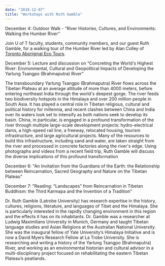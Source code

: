 ```yaml
---
date: "2018-12-07"
title: "Workshops with Ruth Gamble" 
---
```


December 4: Outdoor Walk - “River Histories, Cultures, and Environments: Walking the Humber River”

Join U of T faculty, students, community members, and our guest Ruth Gamble, for a walking tour of the Humber River led by Alan Colley of [Toronto Aboriginal Eco Tours](https://oala.ca/ground_issue/ground-39-spontaneous/tours-indigenous-teaching/).

December 5: Lecture and discussion on “Concreting the World's Highest River: Environmental, Cultural and Geopolitical Impacts of Developing the Yarlung Tsangpo (Brahmaputra) River”

The transboundary Yarlung Tsangpo (Brahmaputra) River flows across the Tibetan Plateau at an average altitude of more than 4000 meters, before entering northeast India through the world's deepest gorge. The river feeds two biodiversity hotspots in the Himalaya and over 200 million people in South Asia. It has played a central role in Tibetan religious, cultural and political history for millennia, and recent clashes between China and India over its waters look set to intensify as both nations seek to develop its basin. China, in particular, is engaged in a profound transformation of the river through multiple large-scale development projects: hydro-electrical dams, a high-speed rail line, a freeway, relocated housing, tourism infrastructure, and large agricultural projects. Many of the resources to build this infrastructure, including sand and water, are taken straight from the river and processed in concrete factories along the river's edge. Using photographs and videos from a recent field trip, Ruth Gamble will discuss the diverse implications of this profound transformation

December 6: "An Invitation from the Guardians of the Earth: the Relationship between Reincarnation,
Sacred Geography and Nature on the Tibetan Plateau"

December 7: "Reading: “Landscapes” from Reincarnation in Tibetan Buddhism: the Third Karmapa and the Invention of a Tradition"

Dr. Ruth Gamble (Latrobe University) has research expertise in the history, cultures, religions, literature, and languages of Tibet and the Himalaya. She is particularly interested in the rapidly changing environment in this region and the effects it has on its inhabitants. Dr. Gamble was a researcher at Ludwig Maximilians University in Munich, Germany and taught Tibetan language studies and Asian Religions at the Australian National University. She was the inaugural fellow of Yale University’s Himalaya Initiative and is now a David Myers Research Fellow at La Trobe University. She is researching and writing a history of the Yarlung Tsangpo (Brahmaputra) River, and working as an environmental historian and cultural advisor in a multi-disciplinary project focused on rehabilitating the eastern Tibetan Plateau’s peatlands.
